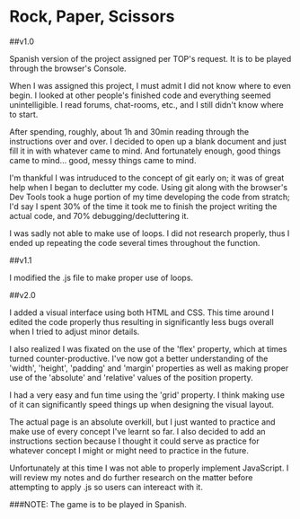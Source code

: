 # Rock, Paper, Scissors

##v1.0
 
Spanish version of the project assigned per TOP's request. It is to be played through the browser's Console.

When I was assigned this project, I must admit I did not know where to even begin. I looked at other people's finished code and everything seemed unintelligible. I read forums, chat-rooms, etc., and I still didn't know where to start. 

After spending, roughly, about 1h and 30min reading through the instructions over and over. I decided to open up a blank document and just fill it in with whatever came to mind. And fortunately enough, good things came to mind... good, messy things came to mind. 

I'm thankful I was intruduced to the concept of git early on; it was of great help when I began to declutter my code. Using git along with the browser's Dev Tools took a huge portion of my time developing the code from stratch; I'd say I spent 30% of the time it took me to finish the project writing the actual code, and 70% debugging/decluttering it. 

I was sadly not able to make use of loops. I did not research properly, thus I ended up repeating the code several times throughout the function. 

##v1.1

I modified the .js file to make proper use of loops. 

##v2.0

I added a visual interface using both HTML and CSS. This time around I edited the code properly thus resulting in significantly less bugs overall when I tried to adjust minor details. 

I also realized I was fixated on the use of the 'flex' property, which at times turned counter-productive. I've now got a better understanding of the 'width', 'height', 'padding' and 'margin' properties as well as making proper use of the 'absolute' and 'relative' values of the position property. 

I had a very easy and fun time using the 'grid' property. I think making use of it can significantly speed things up when designing the visual layout. 

The actual page is an absolute overkill, but I just wanted to practice and make use of every concept I've learnt so far. I also decided to add an instructions section because I thought it could serve as practice for whatever concept I might or might need to practice in the future.

Unfortunately at this time I was not able to properly implement JavaScript. I will review my notes and do further research on the matter before attempting to apply .js so users can intereact with it. 

###NOTE: The game is to be played in Spanish. 
